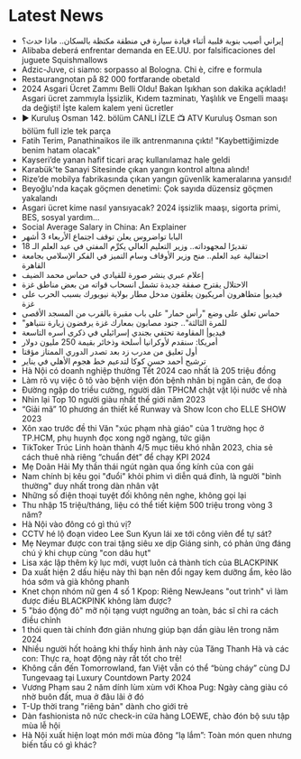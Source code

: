 # Latest News
-  إيراني أصيب بنوبة قلبية أثناء قيادة سيارة في منطقة مكتظة بالسكان.. ماذا حدث؟
-  Alibaba deberá enfrentar demanda en EE.UU. por falsificaciones del juguete Squishmallows
-  Adzic-Juve, ci siamo: sorpasso al Bologna. Chi è, cifre e formula
-  Restaurangnotan på 82 000 fortfarande obetald
-  2024 Asgari Ücret Zammı Belli Oldu! Bakan Işıkhan son dakika açıkladı! Asgari ücret zammıyla İşsizlik, Kıdem tazminatı, Yaşlılık ve Engelli maaşı da değişti! İşte kalem kalem yeni ücretler
-  ▶️ Kuruluş Osman 142. bölüm CANLI İZLE 📺 ATV Kuruluş Osman son bölüm full izle tek parça
-  Fatih Terim, Panathinaikos ile ilk antrenmanına çıktı! "Kaybettiğimizde benim hatam olacak"
-  Kayseri’de yanan hafif ticari araç kullanılamaz hale geldi
-  Karabük'te Sanayi Sitesinde çıkan yangın kontrol altına alındı!
-  Rize’de mobilya fabrikasında çıkan yangın güvenlik kameralarına yansıdı!
-  Beyoğlu'nda kaçak göçmen denetimi: Çok sayıda düzensiz göçmen yakalandı
-  Asgari ücret kime nasıl yansıyacak? 2024 işsizlik maaşı, sigorta primi, BES, sosyal yardım…
-  Social Average Salary in China: An Explainer
-  البابا تواضروس يعلن توقف اجتماع الأربعاء 3 أشهر
-  تقديرًا لمجهوداته.. وزير التعليم العالي يكرِّم المفتي في عيد العلم الـ 18
-  احتفالية عيد العلم.. منح وزير الأوقاف وسام التميز في الفكر الإسلامي بجامعة القاهرة
-  إعلام عبري ينشر صورة للقيادي في حماس محمد الضيف
-  الاحتلال يقترح صفقة جديدة تشمل انسحاب قواته من بعض مناطق غزة
-  فيديو| متظاهرون أمريكيون يغلقون مدخل مطار بولاية نيويورك بسبب الحرب على غزة
-  حماس تعلق على وضع "رأس حمار" على باب مقبرة بالقرب من المسجد الأقصى
-  "للمرة الثالثة".. جنود مصابون بمعارك غزة يرفضون زيارة نتنياهو
-  فيديو| المقاومة تحتفي بجندي إسرائيلي في ذكرى أسره التاسعة
-  أمريكا: سنقدم لأوكرانيا أسلحة وذخائر بقيمة 250 مليون دولار
-  أول تعليق من مدرب زد بعد تصدر الدوري الممتاز مؤقتا
-  ترشيح أحمد حسن كوكا لتدعيم خط هجوم الأهلي في يناير
-  Hà Nội có doanh nghiệp thưởng Tết 2024 cao nhất là 205 triệu đồng
-  Làm rõ vụ việc ô tô vào bệnh viện đón bệnh nhân bị ngăn cản, đe doạ
-  Đường ngập do triều cường, người dân TPHCM chật vật lội nước về nhà
-  Nhìn lại Top 10 người giàu nhất thế giới năm 2023
-  “Giải mã” 10 phương án thiết kế Runway và Show Icon cho ELLE SHOW 2023
-  Xôn xao trước đề thi Văn "xúc phạm nhà giáo" của 1 trường học ở TP.HCM, phụ huynh đọc xong ngỡ ngàng, tức giận
-  TikToker Trúc Linh hoàn thành 4/5 mục tiêu khó nhằn 2023, chia sẻ cách thuê nhà riêng “chuẩn đét” để chạy KPI 2024
-  Mẹ Doãn Hải My thần thái ngút ngàn qua ống kính của con gái
-  Nam chính bị kêu gọi "đuổi" khỏi phim vì diễn quá đỉnh, là người "bình thường" duy nhất trong dàn nhân vật
-  Những số điện thoại tuyệt đối không nên nghe, không gọi lại
-  Thu nhập 15 triệu/tháng, liệu có thể tiết kiệm 500 triệu trong vòng 3 năm?
-  Hà Nội vào đông có gì thú vị?
-  CCTV hé lộ đoạn video Lee Sun Kyun lái xe tới công viên để tự sát?
-  Mẹ Neymar được con trai tặng siêu xe dịp Giáng sinh, có phản ứng đáng chú ý khi chụp cùng "con dâu hụt"
-  Lisa xác lập thêm kỷ lục mới, vượt luôn cả thành tích của BLACKPINK
-  Da xuất hiện 2 dấu hiệu này thì bạn nên đổi ngay kem dưỡng ẩm, kẻo lão hóa sớm và già không phanh
-  Knet chọn nhóm nữ gen 4 số 1 Kpop: Riêng NewJeans "out trình" vì làm được điều BLACKPINK không làm được?
-  5 "báo động đỏ" mỡ nội tạng vượt ngưỡng an toàn, bác sĩ chỉ ra cách điều chỉnh
-  1 thói quen tài chính đơn giản nhưng giúp bạn dần giàu lên trong năm 2024
-  Nhiều người hốt hoảng khi thấy hình ảnh này của Tăng Thanh Hà và các con: Thực ra, hoạt động này rất tốt cho trẻ!
-  Không cần đến Tomorrowland, fan Việt vẫn có thể “bùng cháy” cùng DJ Tungevaag tại Luxury Countdown Party 2024
-  Vương Phạm sau 2 năm dính lùm xùm với Khoa Pug: Ngày càng giàu có nhờ buôn đất, mua ở đâu lãi ở đó
-  T-Up thời trang "riêng bản" dành cho giới trẻ
-  Dàn fashionista nô nức check-in cửa hàng LOEWE, chào đón bộ sưu tập mùa lễ hội
-  Hà Nội xuất hiện loạt món mới mùa đông “lạ lắm”: Toàn món quen nhưng biến tấu có gì khác?
